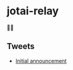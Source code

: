 # jotai-relay

👻🧲

## Tweets

- [Initial announcement](https://twitter.com/dai_shi/status/1535970335979634688)

